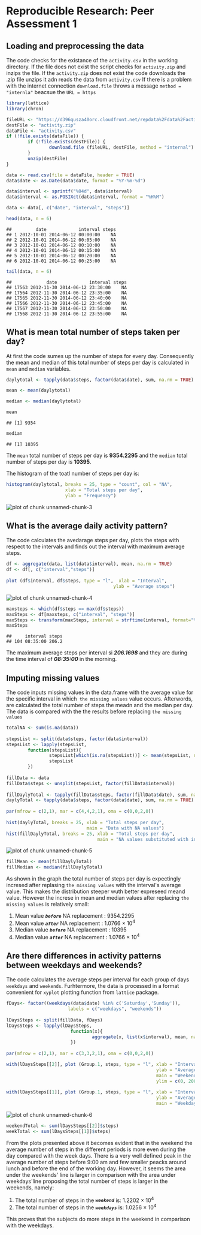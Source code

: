 # Reproducible Research: Peer Assessment 1


## Loading and preprocessing the data

The code checks for the existance of the `activity.csv` in the working directory. If the file does not exist the script checks for `activity.zip` and inzips the file. If the `activity.zip` does not exist the code downloads the .zip file unzips it adn reads the data from `activity.csv` If there is a problem with the internet connection `download.file` throws a message `method = "internla"` beacsue the `URL = https`


```r
library(lattice)
library(chron)

fileURL <- "https://d396qusza40orc.cloudfront.net/repdata%2Fdata%2Factivity.zip"
destFile <- "activity.zip"
dataFile <- "activity.csv"
if (!file.exists(dataFile)) {
        if (!file.exists(destFile)) {
                download.file (fileURL, destFile, method = "internal")
        }
        unzip(destFile)
}  

data <- read.csv(file = dataFile, header = TRUE)
data$date <- as.Date(data$date, format = "%Y-%m-%d")

data$interval <- sprintf("%04d", data$interval)
data$interval <- as.POSIXct(data$interval, format = "%H%M")

data <- data[, c("date", "interval", "steps")]

head(data, n = 6)
```

```
##         date            interval steps
## 1 2012-10-01 2014-06-12 00:00:00    NA
## 2 2012-10-01 2014-06-12 00:05:00    NA
## 3 2012-10-01 2014-06-12 00:10:00    NA
## 4 2012-10-01 2014-06-12 00:15:00    NA
## 5 2012-10-01 2014-06-12 00:20:00    NA
## 6 2012-10-01 2014-06-12 00:25:00    NA
```

```r
tail(data, n = 6)
```

```
##             date            interval steps
## 17563 2012-11-30 2014-06-12 23:30:00    NA
## 17564 2012-11-30 2014-06-12 23:35:00    NA
## 17565 2012-11-30 2014-06-12 23:40:00    NA
## 17566 2012-11-30 2014-06-12 23:45:00    NA
## 17567 2012-11-30 2014-06-12 23:50:00    NA
## 17568 2012-11-30 2014-06-12 23:55:00    NA
```

## What is mean total number of steps taken per day?

At first the code sumes up the number of steps for every day. Consequently the mean and median of this total number of steps per day is calculated in `mean` and `median` variables.


```r
daylytotal <- tapply(data$steps, factor(data$date), sum, na.rm = TRUE)

mean <- mean(daylytotal)

median <- median(daylytotal)

mean 
```

```
## [1] 9354
```

```r
median
```

```
## [1] 10395
```

The `mean` total number of steps per day is **9354.2295** and the `median` total number of steps per day is **10395**.

The histogram of the toatl number of steps per day is: 


```r
histogram(daylytotal, breaks = 25, type = "count", col = "NA", 
                      xlab = "Total steps per day",
                      ylab = "Frequency")
```

![plot of chunk unnamed-chunk-3](figure/unnamed-chunk-3.png) 

## What is the average daily activity pattern?

The code calculates the avedarage steps per day, plots the steps with respect to the intervals and finds out the interval with maximum average steps.


```r
df <- aggregate(data, list(data$interval), mean, na.rm = TRUE)
df <- df[, c("interval","steps")]
        
plot (df$interval, df$steps, type = "l",  xlab = "Interval", 
                                        ylab = "Average steps")
```

![plot of chunk unnamed-chunk-4](figure/unnamed-chunk-4.png) 

```r
maxsteps <- which(df$steps == max(df$steps))
maxSteps <- df[maxsteps, c("interval", "steps")]
maxSteps <- transform(maxSteps, interval = strftime(interval, format="%H:%M:%S"))
maxSteps
```

```
##     interval steps
## 104 08:35:00 206.2
```

The maximum average steps per interval si ***206.1698*** and they are during the time interval of ***08:35:00*** in the morning.

## Imputing missing values

The code inputs missing values in the data.frame with the average value for the specific interval in which` the missing values` value occurs. Afterwords, are calculated the total number of steps the meadn and the median per day. The data is compared with the the results before replacing `the missing values`


```r
totalNA <- sum(is.na(data))
        
stepsList <- split(data$steps, factor(data$interval))
stepsList <- lapply(stepsList, 
        function(stepsList){
                stepsList[which(is.na(stepsList))] <- mean(stepsList, na.rm = TRUE)
                stepsList
        })
        
fillData <- data
fillData$steps <- unsplit(stepsList, factor(fillData$interval)) 
        
fillDaylyTotal <- tapply(fillData$steps, factor(fillData$date), sum, na.rm = TRUE)
daylyTotal <- tapply(data$steps, factor(data$date), sum, na.rm = TRUE)
        
par(mfrow = c(2,1), mar = c(4,4,2,1), oma = c(0,0,2,0))
        
hist(daylyTotal, breaks = 25, xlab = "Total steps per day", 
                              main = "Data with NA values")
hist(fillDaylyTotal, breaks = 25, xlab = "Total steps per day",
                                  main = "NA values substituted with interval means")
```

![plot of chunk unnamed-chunk-5](figure/unnamed-chunk-5.png) 

```r
fillMean <- mean(fillDaylyTotal)
fillMedian <- median(fillDaylyTotal)
```

As shown in the graph the total number of steps per day is expectingly incresed after replasing `the missing values` with the interval's average value. This makes the distribution steeper wuth better expreseed meand value. However the increse in mean and median values after replacing `the missing values` is relatively small:

1. Mean value ***`before`*** NA replacement : 9354.2295
2. Mean value ***`after`***  NA replacement : 1.0766 &times; 10<sup>4</sup>
3. Median value ***`before`*** NA replacement : 10395
4. Median value ***`after`***  NA replacement : 1.0766 &times; 10<sup>4</sup>

## Are there differences in activity patterns between weekdays and weekends?

The code calculates the average steps per interval for each group of days `weekdays` and `weekends`. Furhtermore, the data is processed in a format convenient for `xyplot` plotting function from `lattice` package.


```r
fDays<- factor((weekdays(data$date) %in% c('Saturday','Sunday')), 
                       labels = c("weekdays", "weekends"))
        
lDaysSteps <- split(fillData, fDays)
lDaysSteps <- lapply(lDaysSteps, 
                        function(x){
                                aggregate(x, list(x$interval), mean, na.rm = TRUE)
                        })
        
par(mfrow = c(2,1), mar = c(3,3,2,1), oma = c(0,0,2,0))

with(lDaysSteps[[2]], plot (Group.1, steps, type = "l", xlab = "Intervals", 
                                                        ylab = "Average steps",
                                                        main = "Weekend",
                                                        ylim = c(0, 200)))
        
with(lDaysSteps[[1]], plot (Group.1, steps, type = "l", xlab = "Intervals", 
                                                        ylab = "Average steps",
                                                        main = "Weekdays"))
```

![plot of chunk unnamed-chunk-6](figure/unnamed-chunk-6.png) 

```r
weekendTotal <- sum(lDaysSteps[[2]]$steps)
weekTotal <- sum(lDaysSteps[[1]]$steps)
```

From the plots presented above it becomes evident that in the weekend the average number of steps in the different periods is more even during the day compared with the week days. There is a very well defined peak in the average number of steps before 9:00 am and few smaller peacks around lunch and before the end of the working day. However, it seems the area under the weekends' line is larger in comparison with the area under weekdays'line proposing the total number of steps is larger in the weekends, namely:

1. The total number of steps in the ***`weekend`*** is: 1.2202 &times; 10<sup>4</sup>  
2. The total number of steps in the ***`weekdays`*** is: 1.0256 &times; 10<sup>4</sup>

This proves that the subjects do more steps in the weekend in comparison with the weekdays.
